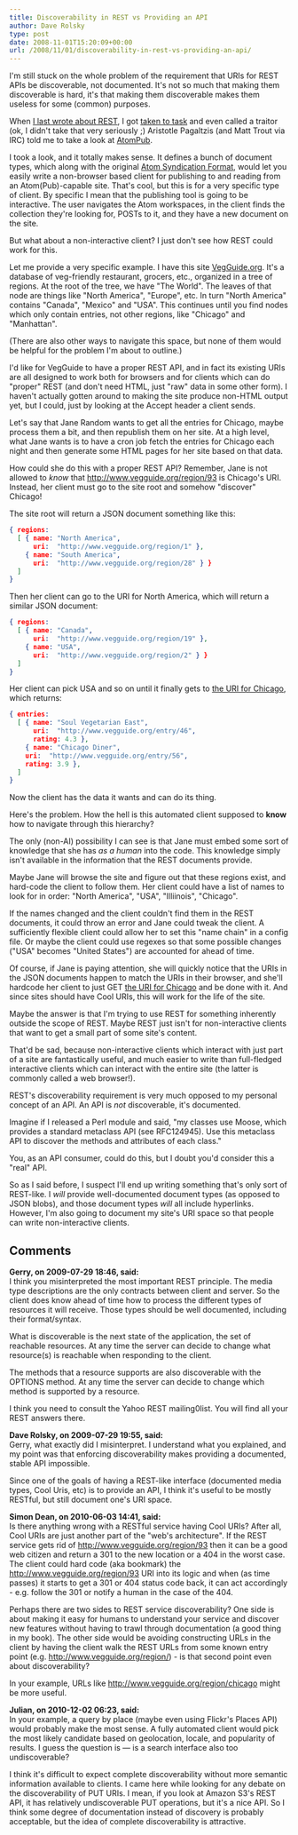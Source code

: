 ```yaml
---
title: Discoverability in REST vs Providing an API
author: Dave Rolsky
type: post
date: 2008-11-01T15:20:09+00:00
url: /2008/11/01/discoverability-in-rest-vs-providing-an-api/
---
```

I'm still stuck on the whole problem of the requirement that URIs for REST APIs be discoverable, not documented. It's not so much that making them discoverable is hard, it's that making them discoverable makes them useless for some (common) purposes.

When [I last wrote about REST][1], I got [taken to task][2] and even called a traitor (ok, I didn't take that very seriously ;) Aristotle Pagaltzis (and Matt Trout via IRC) told me to take a look at [AtomPub][3].

I took a look, and it totally makes sense. It defines a bunch of document types, which along with the original [Atom Syndication Format][4], would let you easily write a non-browser based client for publishing to and reading from an Atom(Pub)-capable site. That's cool, but this is for a very specific type of client. By specific I mean that the publishing tool is going to be interactive. The user navigates the Atom workspaces, in the client finds the collection they're looking for, POSTs to it, and they have a new document on the site.

But what about a non-interactive client? I just don't see how REST could work for this.

Let me provide a very specific example. I have this site [VegGuide.org][5]. It's a database of veg-friendly restaurant, grocers, etc., organized in a tree of regions. At the root of the tree, we have "The World". The leaves of that node are things like "North America", "Europe", etc. In turn "North America" contains "Canada", "Mexico" and "USA". This continues until you find nodes which only contain entries, not other regions, like "Chicago" and "Manhattan".

(There are also other ways to navigate this space, but none of them would be helpful for the problem I'm about to outline.)

I'd like for VegGuide to have a proper REST API, and in fact its existing URIs are all designed to work both for browsers and for clients which can do "proper" REST (and don't need HTML, just "raw" data in some other form). I haven't actually gotten around to making the site produce non-HTML output yet, but I could, just by looking at the Accept header a client sends.

Let's say that Jane Random wants to get all the entries for Chicago, maybe process them a bit, and then republish them on her site. At a high level, what Jane wants is to have a cron job fetch the entries for Chicago each night and then generate some HTML pages for her site based on that data.

How could she do this with a proper REST API? Remember, Jane is not allowed to _know_ that http://www.vegguide.org/region/93 is Chicago's URI. Instead, her client must go to the site root and somehow "discover" Chicago!

The site root will return a JSON document something like this:

```json
{ regions:
  [ { name: "North America",
      uri:  "http://www.vegguide.org/region/1" },
    { name: "South America",
      uri:  "http://www.vegguide.org/region/28" } }
  ]
}
```

Then her client can go to the URI for North America, which will return a similar JSON document:

```json
{ regions:
  [ { name: "Canada",
      uri:  "http://www.vegguide.org/region/19" },
    { name: "USA",
      uri:  "http://www.vegguide.org/region/2" } }
  ]
}
```

Her client can pick USA and so on until it finally gets to [the URI for Chicago][6], which returns:

```json
{ entries:
  [ { name: "Soul Vegetarian East",
      uri:  "http://www.vegguide.org/entry/46",
      rating: 4.3 },
    { name: "Chicago Diner",
    uri:  "http://www.vegguide.org/entry/56",
    rating: 3.9 },
  ]
}
```

Now the client has the data it wants and can do its thing.

Here's the problem. How the hell is this automated client supposed to **know** how to navigate through this hierarchy?

The only (non-AI) possibility I can see is that Jane must embed some sort of knowledge that she has _as a human_ into the code. This knowledge simply isn't available in the information that the REST documents provide.

Maybe Jane will browse the site and figure out that these regions exist, and hard-code the client to follow them. Her client could have a list of names to look for in order: "North America", "USA", "Illiinois", "Chicago".

If the names changed and the client couldn't find them in the REST documents, it could throw an error and Jane could tweak the client. A sufficiently flexible client could allow her to set this "name chain" in a config file. Or maybe the client could use regexes so that some possible changes ("USA" becomes "United States") are accounted for ahead of time.

Of course, if Jane is paying attention, she will quickly notice that the URIs in the JSON documents happen to match the URIs in their browser, and she'll hardcode her client to just GET [the URI for Chicago][6] and be done with it. And since sites should have Cool URIs, this will work for the life of the site.

Maybe the answer is that I'm trying to use REST for something inherently outside the scope of REST. Maybe REST just isn't for non-interactive clients that want to get a small part of some site's content.

That'd be sad, because non-interactive clients which interact with just part of a site are fantastically useful, and much easier to write than full-fledged interactive clients which can interact with the entire site (the latter is commonly called a web browser!).

REST's discoverability requirement is very much opposed to my personal concept of an API. An API is _not_ discoverable, it's documented.

Imagine if I released a Perl module and said, "my classes use Moose, which provides a standard metaclass API (see RFC124945). Use this metaclass API to discover the methods and attributes of each class."

You, as an API consumer, could do this, but I doubt you'd consider this a "real" API.

So as I said before, I suspect I'll end up writing something that's only sort of REST-like. I _will_ provide well-documented document types (as opposed to JSON blobs), and those document types _will_ all include hyperlinks. However, I'm also going to document my site's URI space so that people can write non-interactive clients.

 [1]: /2008/10/21/but-i-like-docs-roy/
 [2]: http://use.perl.org/comments.pl?sid=41350
 [3]: http://tools.ietf.org/html/rfc5023
 [4]: http://www.ietf.org/rfc/rfc4287
 [5]: http://www.vegguide.org
 [6]: http://www.vegguide.org/region/93

## Comments

**Gerry, on 2009-07-29 18:46, said:**  
I think you misinterpreted the most important REST principle. The media type descriptions are the only contracts between client and server. So the client does know ahead of time how to process the different types of resources it will receive. Those types should be well documented, including their format/syntax.

What is discoverable is the next state of the application, the set of reachable resources. At any time the server can decide to change what resource(s) is reachable when responding to the client. 

The methods that a resource supports are also discoverable with the OPTIONS method. At any time the server can decide to change which method is supported by a resource.

I think you need to consult the Yahoo REST mailing0list. You will find all your REST answers there.

**Dave Rolsky, on 2009-07-29 19:55, said:**  
Gerry, what exactly did I misinterpret. I understand what you explained, and my point was that enforcing discoverability makes providing a documented, stable API impossible.

Since one of the goals of having a REST-like interface (documented media types, Cool Uris, etc) is to provide an API, I think it's useful to be mostly RESTful, but still document one's URI space.

**Simon Dean, on 2010-06-03 14:41, said:**  
Is there anything wrong with a RESTful service having Cool URIs? After all, Cool URIs are just another part of the "web's architecture". If the REST service gets rid of <http://www.vegguide.org/region/93> then it can be a good web citizen and return a 301 to the new location or a 404 in the worst case. The client could hard code (aka bookmark) the <http://www.vegguide.org/region/93> URI into its logic and when (as time passes) it starts to get a 301 or 404 status code back, it can act accordingly - e.g. follow the 301 or notify a human in the case of the 404. 

Perhaps there are two sides to REST service discoverability? One side is about making it easy for humans to understand your service and discover new features without having to trawl through documentation (a good thing in my book). The other side would be avoiding constructing URLs in the client by having the client walk the REST URLs from some known entry point (e.g. <http://www.vegguide.org/region/>) - is that second point even about discoverability? 

In your example, URLs like <http://www.vegguide.org/region/chicago> might be more useful.

**Julian, on 2010-12-02 06:23, said:**  
In your example, a query by place (maybe even using Flickr's Places API) would probably make the most sense. A fully automated client would pick the most likely candidate based on geolocation, locale, and popularity of results. I guess the question is — is a search interface also too undiscoverable?

I think it's difficult to expect complete discoverability without more semantic information available to clients. I came here while looking for any debate on the discoverability of PUT URIs. I mean, if you look at Amazon S3's REST API, it has relatively undiscoverable PUT operations, but it's a nice API. So I think some degree of documentation instead of discovery is probably acceptable, but the idea of complete discoverability is attractive.
